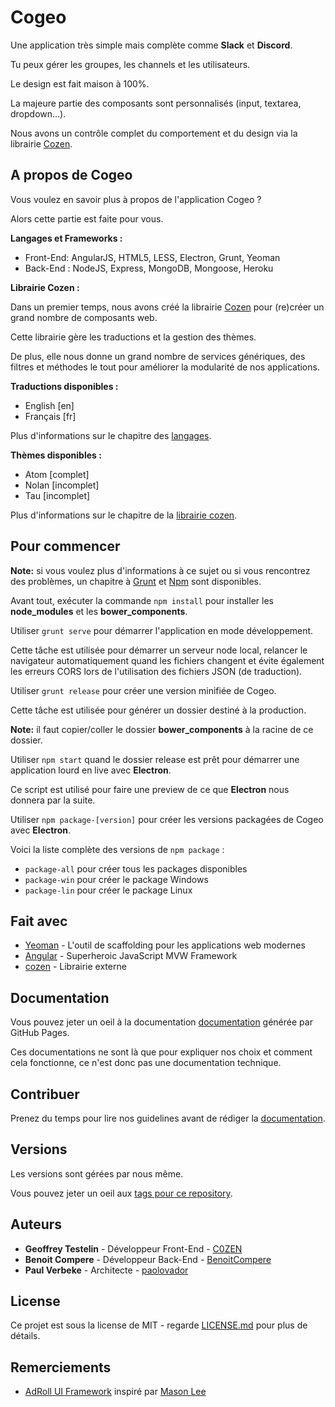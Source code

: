# Cogeo

Une application très simple mais complète comme **Slack** et **Discord**.

Tu peux gérer les groupes, les channels et les utilisateurs.

Le design est fait maison à 100%.

La majeure partie des composants sont personnalisés (input, textarea, dropdown...).

Nous avons un contrôle complet du comportement et du design via la librairie [Cozen](https://bitbucket.org/C0ZEN/cozen).

## A propos de Cogeo

Vous voulez en savoir plus à propos de l'application Cogeo ?

Alors cette partie est faite pour vous.

**Langages et Frameworks :**

- Front-End: AngularJS, HTML5, LESS, Electron, Grunt, Yeoman
- Back-End : NodeJS, Express, MongoDB, Mongoose, Heroku

**Librairie Cozen :**

Dans un premier temps, nous avons créé la librairie [Cozen](https://bitbucket.org/C0ZEN/cozen) pour (re)créer un grand nombre de composants web.

Cette librairie gère les traductions et la gestion des thèmes.

De plus, elle nous donne un grand nombre de services génériques, des filtres et méthodes le tout pour améliorer la modularité de nos applications.

**Traductions disponibles :**

- English [en]
- Français [fr]

Plus d'informations sur le chapitre des [langages](https://c0zen.github.io/Cogeo/front-end/languages/).

**Thèmes disponibles :**

- Atom [complet]
- Nolan [incomplet]
- Tau [incomplet]

Plus d'informations sur le chapitre de la [librairie cozen](https://c0zen.github.io/Cogeo/front-end/cozen/).

## Pour commencer

**Note:** si vous voulez plus d'informations à ce sujet ou si vous rencontrez des problèmes, un chapitre à [Grunt](https://c0zen.github.io/Cogeo/front-end/grunt/) et [Npm](https://c0zen.github.io/Cogeo/front-end/npm/) sont disponibles.

Avant tout, exécuter la commande `npm install` pour installer les **node_modules** et les **bower_components**.

Utiliser `grunt serve` pour démarrer l'application en mode développement.

Cette tâche est utilisée pour démarrer un serveur node local, relancer le navigateur automatiquement quand les fichiers changent et évite également les erreurs CORS lors de l'utilisation des fichiers JSON (de traduction).

Utiliser `grunt release` pour créer une version minifiée de Cogeo.

Cette tâche est utilisée pour générer un dossier destiné à la production.

**Note:** il faut copier/coller le dossier **bower_components** à la racine de ce dossier.

Utiliser `npm start` quand le dossier release est prêt pour démarrer une application lourd en live avec **Electron**.

Ce script est utilisé pour faire une preview de ce que **Electron** nous donnera par la suite.

Utiliser `npm package-[version]` pour créer les versions packagées de Cogeo avec **Electron**.

Voici la liste complète des versions de `npm package` :

- `package-all` pour créer tous les packages disponibles
- `package-win` pour créer le package Windows
- `package-lin` pour créer le package Linux

## Fait avec

* [Yeoman](http://yeoman.io/) - L'outil de scaffolding pour les applications web modernes
* [Angular](https://angular.io/) - Superheroic JavaScript MVW Framework
* [cozen](https://bitbucket.org/C0ZEN/cozen) - Librairie externe

## Documentation

Vous pouvez jeter un oeil à la documentation [documentation](https://c0zen.github.io/Cogeo/) générée par GitHub Pages.

Ces documentations ne sont là que pour expliquer nos choix et comment cela fonctionne, ce n'est donc pas une documentation technique.

## Contribuer

Prenez du temps pour lire nos guidelines avant de rédiger la [documentation](CONTRIBUTING.md).

## Versions

Les versions sont gérées par nous même.

Vous pouvez jeter un oeil aux [tags pour ce repository](https://github.com/C0ZEN/Cogeo/tags).

## Auteurs

* **Geoffrey Testelin** - Développeur Front-End - [C0ZEN](https://github.com/C0ZEN)
* **Benoit Compere** - Développeur Back-End - [BenoitCompere](https://github.com/BenoitCompere)
* **Paul Verbeke** - Architecte - [paolovador](https://github.com/paolovador)

## License

Ce projet est sous la license de MIT - regarde [LICENSE.md](LICENSE.md) pour plus de détails.

## Remerciements

* [AdRoll UI Framework](https://dribbble.com/shots/2833155-AdRoll-UI-Framework) inspiré par [Mason Lee](https://dribbble.com/masonlee) 
